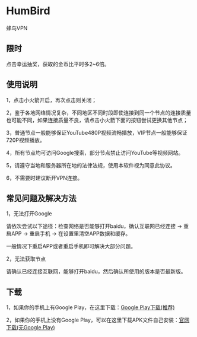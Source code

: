 # HumBird

蜂鸟VPN

## 限时

点击幸运抽奖，获取的金币比平时多2~6倍。


## 使用说明

1，点击小火箭开启，再次点击则关闭；

2，鉴于各地网络情况复杂，不同地区不同时段即使连接到同一个节点的连接质量也可能不同，如果连接质量不良，请点击小火箭下面的按钮尝试更换其他节点；

3，普通节点一般能够保证YouTube480P视频流畅播放，VIP节点一般能够保证720P视频播放。

4，所有节点均可访问Google搜索，部分节点禁止访问YouTube等视频网站。

5，请遵守当地和服务器所在地的法律法规，使用本软件视为同意此协议。

6，不需要时建议断开VPN连接。


## 常见问题及解决方法

1，无法打开Google

请依次尝试以下途径：检查网络是否能够打开baidu，确认互联网已经连接 -> 重启APP -> 重启手机 -> 在设置里清空APP数据和缓存。

一般情况下重启APP或者重启手机即可解决大部分问题。

2，无法获取节点

请确认已经连接互联网，能够打开baidu，然后确认所使用的版本是否最新版。



## 下载
1，如果你的手机上有Google Play，在这里下载：[Google Play下载(推荐)](https://play.google.com/store/apps/details?id=com.young.ss)

2，如果你的手机上没有Google Play，可以在这里下载APK文件自己安装：[官网下载(无Google Play)](https://github.com/freessservice/HumBird/releases/download/v1.8.3/Humbird-release_1.8.3.apk)
